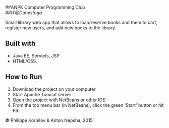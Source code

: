 ##ANPK Computer Programming Club<br>
##*IT@Conestoga*

Small library web app that allows to loan/reserve books and them to cart, register new users, and add new books to the library.

Built with
----------
* Java EE, Servlets, JSP
* HTML/CSS.

How to Run
------------
 1. Download the project on your computer
 2. Start Apache Tomcat server
 3. Open the project with NetBeans or other IDE
 4. From the top menu bar (in NetBeans), click the green 'Start' button or hit F6.

**&copy;** Philippe Kornilov & Anton Nepsha, 2015.
